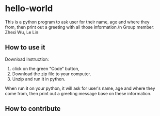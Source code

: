 # hello-world
This is a python program to ask user for their name, age and where they from, then print out a greeting with all those information.\n
Group member: Zhexi Wu, Le Lin


## How to use it
Download Instruction:
1. click on the green "Code" button, 
2. Download the zip file to your computer. 
3. Unzip and run it in python.

When run it on your python, it will ask for user's name, age and where they come from, then print out a greeting message base on these information.


## How to contribute


